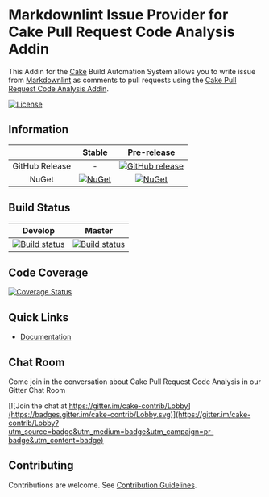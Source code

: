 # Markdownlint Issue Provider for Cake Pull Request Code Analysis Addin

This Addin for the [Cake] Build Automation System allows you to write issue from [Markdownlint] as comments to pull requests
using the [Cake Pull Request Code Analysis Addin].

[![License](http://img.shields.io/:license-mit-blue.svg)](https://github.com/cake-contrib/Cake.Prca.Issues.Markdownlint/blob/feature/build/LICENSE)

## Information

| | Stable | Pre-release |
|:--:|:--:|:--:|
|GitHub Release|-|[![GitHub release](https://img.shields.io/github/release/cake-contrib/Cake.Prca.Issues.Markdownlint.svg)](https://github.com/cake-contrib/Cake.Prca.Issues.Markdownlint/releases/latest)|
|NuGet|[![NuGet](https://img.shields.io/nuget/v/Cake.Prca.Issues.Markdownlint.svg)](https://www.nuget.org/packages/Cake.Prca.Issues.Markdownlint)|[![NuGet](https://img.shields.io/nuget/vpre/Cake.Prca.Issues.Markdownlint.svg)](https://www.nuget.org/packages/Cake.Prca.Issues.Markdownlint)|

## Build Status

|Develop|Master|
|:--:|:--:|
|[![Build status](https://ci.appveyor.com/api/projects/status/g67kxs2b6n1muc9r/branch/develop?svg=true)](https://ci.appveyor.com/project/cakecontrib/cake-prca-issues-markdownlint/branch/develop)|[![Build status](https://ci.appveyor.com/api/projects/status/g67kxs2b6n1muc9r/branch/develop?svg=true)](https://ci.appveyor.com/project/cakecontrib/cake-prca-issues-markdownlint/branch/master)|

## Code Coverage

[![Coverage Status](https://coveralls.io/repos/github/cake-contrib/Cake.Prca.Issues.Markdownlint/badge.svg?branch=develop)](https://coveralls.io/github/cake-contrib/Cake.Prca.Issues.Markdownlint?branch=develop)

## Quick Links

- [Documentation](https://cake-contrib.github.io/Cake.Prca.Website)

## Chat Room

Come join in the conversation about Cake Pull Request Code Analysis in our Gitter Chat Room

[![Join the chat at https://gitter.im/cake-contrib/Lobby](https://badges.gitter.im/cake-contrib/Lobby.svg)](https://gitter.im/cake-contrib/Lobby?utm_source=badge&utm_medium=badge&utm_campaign=pr-badge&utm_content=badge)

## Contributing

Contributions are welcome. See [Contribution Guidelines].

[Cake]: http://cakebuild.net
[Markdownlint]: https://github.com/DavidAnson/markdownlint
[Cake Pull Request Code Analysis Addin]: https://github.com/cake-contrib/Cake.Prca
[Contribution Guidelines]: CONTRIBUTING.md